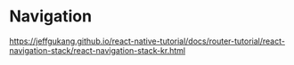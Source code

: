 # Navigation

https://jeffgukang.github.io/react-native-tutorial/docs/router-tutorial/react-navigation-stack/react-navigation-stack-kr.html

